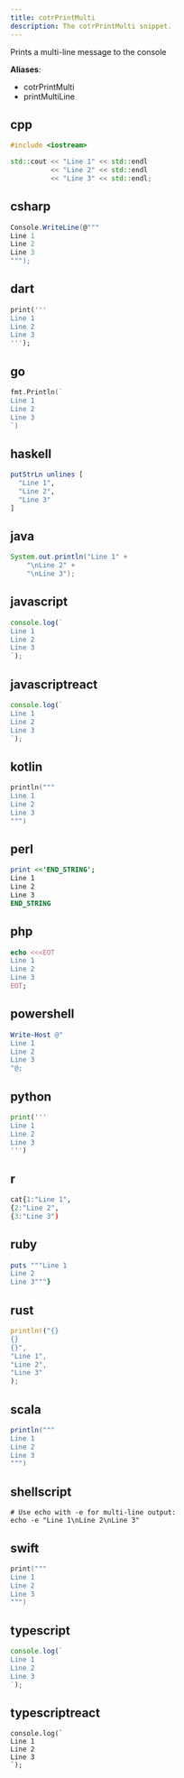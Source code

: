 ```yaml
---
title: cotrPrintMulti
description: The cotrPrintMulti snippet.
---
```


Prints a multi-line message to the console

**Aliases**:
- cotrPrintMulti
- printMultiLine

## cpp
```cpp
#include <iostream>

std::cout << "Line 1" << std::endl
          << "Line 2" << std::endl
          << "Line 3" << std::endl;
```

## csharp
```csharp
Console.WriteLine(@"""
Line 1
Line 2
Line 3
""");
```

## dart
```dart
print('''
Line 1
Line 2
Line 3
''');
```

## go
```go
fmt.Println(`
Line 1
Line 2
Line 3
`)
```

## haskell
```haskell
putStrLn unlines [
  "Line 1",
  "Line 2",
  "Line 3"
]
```

## java
```java
System.out.println("Line 1" +
    "\nLine 2" +
    "\nLine 3");
```

## javascript
```javascript
console.log(`
Line 1
Line 2
Line 3
`);
```

## javascriptreact
```javascriptreact
console.log(`
Line 1
Line 2
Line 3
`);
```

## kotlin
```kotlin
println("""
Line 1
Line 2
Line 3
""")
```

## perl
```perl
print <<'END_STRING';
Line 1
Line 2
Line 3
END_STRING
```

## php
```php
echo <<<EOT
Line 1
Line 2
Line 3
EOT;
```

## powershell
```powershell
Write-Host @"
Line 1
Line 2
Line 3
"@;
```

## python
```python
print('''
Line 1
Line 2
Line 3
''')
```

## r
```r
cat{1:"Line 1",
{2:"Line 2",
{3:"Line 3")
```

## ruby
```ruby
puts """Line 1
Line 2
Line 3"""}
```

## rust
```rust
println!("{}
{}
{}",
"Line 1",
"Line 2",
"Line 3"
);
```

## scala
```scala
println("""
Line 1
Line 2
Line 3
""")
```

## shellscript
```shellscript
# Use echo with -e for multi-line output:
echo -e "Line 1\nLine 2\nLine 3"
```

## swift
```swift
print("""
Line 1
Line 2
Line 3
""")
```

## typescript
```typescript
console.log(`
Line 1
Line 2
Line 3
`);
```

## typescriptreact
```typescriptreact
console.log(`
Line 1
Line 2
Line 3
`);
```

